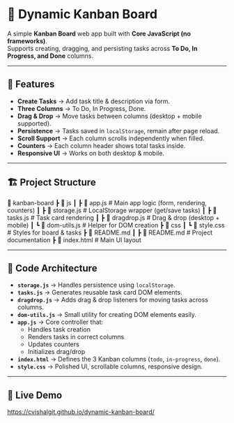 # 📝 Dynamic Kanban Board

A simple **Kanban Board** web app built with **Core JavaScript (no frameworks)**.  
Supports creating, dragging, and persisting tasks across **To Do, In Progress, and Done** columns.

---

## 🚀 Features
- **Create Tasks** → Add task title & description via form.  
- **Three Columns** → To Do, In Progress, Done.  
- **Drag & Drop** → Move tasks between columns (desktop + mobile supported).  
- **Persistence** → Tasks saved in `localStorage`, remain after page reload.  
- **Scroll Support** → Each column scrolls independently when filled.  
- **Counters** → Each column header shows total tasks inside.  
- **Responsive UI** → Works on both desktop & mobile.  

---

## 🏗️ Project Structure

📂 kanban-board
┣ 📂 js
┃ ┣ 📜 app.js # Main app logic (form, rendering, counters)
┃ ┣ 📜 storage.js # LocalStorage wrapper (get/save tasks)
┃ ┣ 📜 tasks.js # Task card rendering
┃ ┣ 📜 dragdrop.js # Drag & drop (desktop + mobile)
┃ ┗ 📜 dom-utils.js # Helper for DOM creation
┣ 📂 css
┃ ┗ 📜 style.css # Styles for board & tasks
┣ 📂 README.md
┃ ┣ 📜 README.md # Project documentation
┣ 📜 index.html # Main UI layout 

---

## 🧩 Code Architecture

- **`storage.js`** → Handles persistence using `localStorage`.  
- **`tasks.js`** → Generates reusable task card DOM elements.  
- **`dragdrop.js`** → Adds drag & drop listeners for moving tasks across columns.  
- **`dom-utils.js`** → Small utility for creating DOM elements easily.  
- **`app.js`** → Core controller that:
  - Handles task creation
  - Renders tasks in correct columns
  - Updates counters
  - Initializes drag/drop  
- **`index.html`** → Defines the 3 Kanban columns (`todo`, `in-progress`, `done`).  
- **`style.css`** → Polished UI, scrollable columns, responsive design.  

---

 ## 🚀 Live Demo

https://cvishalgit.github.io/dynamic-kanban-board/

